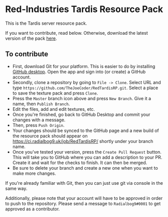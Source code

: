 # Red-Industries Tardis Resource Pack
This is the Tardis server resource pack.

If you want to contribute, read below. Otherwise, download the latest version of the pack [here](https://ci.radialbog9.uk/job/RedTardisRP/job/master/lastSuccessfulBuild/artifact/redtardis.zip).

## To contribute
* First, download Git for your platform. This is easier to do by installing [GitHub desktop](https://desktop.github.com/). Open the app and sign into (or create) a GitHub account.
* Secondly, clone a repository by going to `File -> Clone`. Select URL and type `https://github.com/TheJoeCoder/RedTardisRP.git`. Select a place to save the texture pack and press `Clone`.
* Press the `Master` branch icon above and press `New Branch`. Give it a name, then `Publish Branch`.
* Edit the files, add and edit textures, etc.
* Once you're finished, go back to GitHub Desktop and commit your changes with a message.
* Then, press `Push Origin`.
* Your changes should be synced to the GitHub page and a new build of the resource pack should appear on https://ci.radialbog9.uk/job/RedTardisRP/ shortly under your branch name.
* Once you've tested your version, press the `Create Pull Request` button. This will take you to GitHub where you can add a description to your PR. Create it and wait for the checks to finish. It can then be merged.
* Be sure to delete your branch and create a new one when you want to make more changes. 

If you're already familiar with Git, then you can just use git via console in the same way.

Additionally, please note that your account will have to be approved in order to push to the repository. Please send a message to `Radialbog9#0001` to get approved as a contributor.